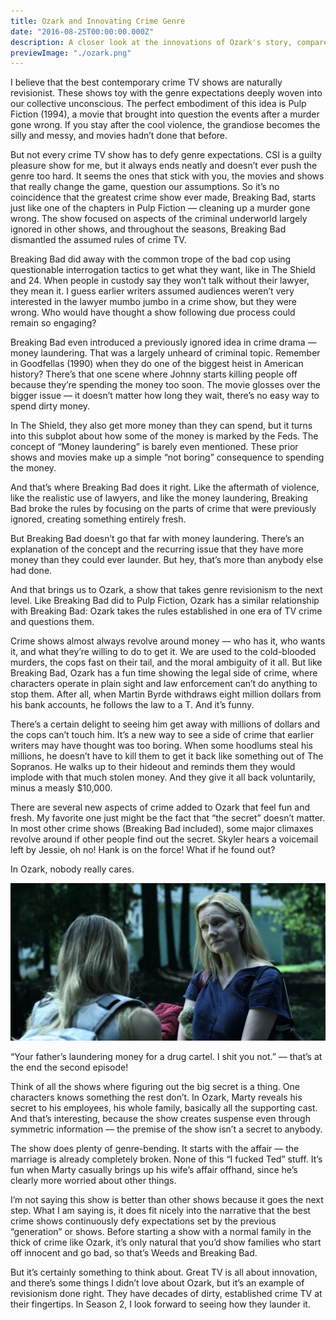 ```yaml
---
title: Ozark and Innovating Crime Genre
date: "2016-08-25T00:00:00.000Z"
description: A closer look at the innovations of Ozark's story, compared to it's criminal predeccessors.
previewImage: "./ozark.png"
---
```


I believe that the best contemporary crime TV shows are naturally revisionist. These shows toy with the genre expectations deeply woven into our collective unconscious. The perfect embodiment of this idea is Pulp Fiction (1994), a movie that brought into question the events after a murder gone wrong. If you stay after the cool violence, the grandiose becomes the silly and messy, and movies hadn’t done that before.

But not every crime TV show has to defy genre expectations. CSI is a guilty pleasure show for me, but it always ends neatly and doesn’t ever push the genre too hard. It seems the ones that stick with you, the movies and shows that really change the game, question our assumptions. So it’s no coincidence that the greatest crime show ever made, Breaking Bad, starts just like one of the chapters in Pulp Fiction — cleaning up a murder gone wrong. The show focused on aspects of the criminal underworld largely ignored in other shows, and throughout the seasons, Breaking Bad dismantled the assumed rules of crime TV.

Breaking Bad did away with the common trope of the bad cop using questionable interrogation tactics to get what they want, like in The Shield and 24. When people in custody say they won’t talk without their lawyer, they mean it. I guess earlier writers assumed audiences weren’t very interested in the lawyer mumbo jumbo in a crime show, but they were wrong. Who would have thought a show following due process could remain so engaging?

Breaking Bad even introduced a previously ignored idea in crime drama — money laundering. That was a largely unheard of criminal topic. Remember in Goodfellas (1990) when they do one of the biggest heist in American history? There’s that one scene where Johnny starts killing people off because they’re spending the money too soon. The movie glosses over the bigger issue — it doesn’t matter how long they wait, there’s no easy way to spend dirty money.

In The Shield, they also get more money than they can spend, but it turns into this subplot about how some of the money is marked by the Feds. The concept of “Money laundering” is barely even mentioned. These prior shows and movies make up a simple “not boring” consequence to spending the money.

And that’s where Breaking Bad does it right. Like the aftermath of violence, like the realistic use of lawyers, and like the money laundering, Breaking Bad broke the rules by focusing on the parts of crime that were previously ignored, creating something entirely fresh.

But Breaking Bad doesn’t go that far with money laundering. There’s an explanation of the concept and the recurring issue that they have more money than they could ever launder. But hey, that’s more than anybody else had done.

And that brings us to Ozark, a show that takes genre revisionism to the next level. Like Breaking Bad did to Pulp Fiction, Ozark has a similar relationship with Breaking Bad: Ozark takes the rules established in one era of TV crime and questions them.

Crime shows almost always revolve around money — who has it, who wants it, and what they’re willing to do to get it. We are used to the cold-blooded murders, the cops fast on their tail, and the moral ambiguity of it all. But like Breaking Bad, Ozark has a fun time showing the legal side of crime, where characters operate in plain sight and law enforcement can’t do anything to stop them. After all, when Martin Byrde withdraws eight million dollars from his bank accounts, he follows the law to a T. And it’s funny.

There’s a certain delight to seeing him get away with millions of dollars and the cops can’t touch him. It’s a new way to see a side of crime that earlier writers may have thought was too boring. When some hoodlums steal his millions, he doesn’t have to kill them to get it back like something out of The Sopranos. He walks up to their hideout and reminds them they would implode with that much stolen money. And they give it all back voluntarily, minus a measly $10,000.

There are several new aspects of crime added to Ozark that feel fun and fresh. My favorite one just might be the fact that “the secret” doesn’t matter. In most other crime shows (Breaking Bad included), some major climaxes revolve around if other people find out the secret. Skyler hears a voicemail left by Jessie, oh no! Hank is on the force! What if he found out?

In Ozark, nobody really cares.

![Ozark Screenshot](./ozark.jpg)

“Your father’s laundering money for a drug cartel. I shit you not.” — that’s at the end the second episode!

Think of all the shows where figuring out the big secret is a thing. One characters knows something the rest don’t. In Ozark, Marty reveals his secret to his employees, his whole family, basically all the supporting cast. And that’s interesting, because the show creates suspense even through symmetric information — the premise of the show isn’t a secret to anybody.

The show does plenty of genre-bending. It starts with the affair — the marriage is already completely broken. None of this “I fucked Ted” stuff. It’s fun when Marty casually brings up his wife’s affair offhand, since he’s clearly more worried about other things.

I’m not saying this show is better than other shows because it goes the next step. What I am saying is, it does fit nicely into the narrative that the best crime shows continuously defy expectations set by the previous “generation” or shows. Before starting a show with a normal family in the thick of crime like Ozark, it’s only natural that you’d show families who start off innocent and go bad, so that’s Weeds and Breaking Bad.

But it’s certainly something to think about. Great TV is all about innovation, and there’s some things I didn’t love about Ozark, but it’s an example of revisionism done right. They have decades of dirty, established crime TV at their fingertips. In Season 2, I look forward to seeing how they launder it.
